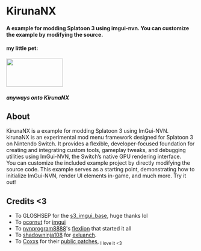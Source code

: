 # KirunaNX
#### A example for modding Splatoon 3 using imgui-nvn. You can customize the example by modifying the source. 
#### my little pet:
<img src="https://github.com/user-attachments/assets/d5e5a4d4-2f9e-4720-ad76-1b2fb5fdb987" width="150" height="75">  

#####  anyways onto KirunaNX  
## About  
KirunaNX is a example for modding Splatoon 3 using ImGui-NVN.  
kirunaNX is an experimental mod menu framework designed for Splatoon 3 on Nintendo Switch. It provides a flexible, developer-focused foundation for creating and integrating custom tools, gameplay tweaks, and debugging utilities using ImGui-NVN, the Switch’s native GPU rendering interface.  
You can customize the included example project by directly modifying the source code. This example serves as a starting point, demonstrating how to initialize ImGui-NVN, render UI elements in-game, and much more. Try it out!  
## Credits <3
- To GLOSHSEP for the [s3_imgui_base](https://github.com/GLOSHSEP/s3_imgui_base), huge thanks lol
- To [ocornut](https://github.com/ocornut) for [imgui](https://github.com/ocornut/imgui)
- To [nvnprogram8888](https://github.com/nvnprogram)'s [flexlion](https://gamebanana.com/wips/70362) that started it all
- To [shadowninja108](https://github.com/shadowninja108/) for [exluanch](https://github.com/shadowninja108/exlaunch).
- To [Coxxs](https://github.com/Coxxs/) for their [public patches](https://github.com/Coxxs/public-pchtxt), <sub>I love it <3<sub>
